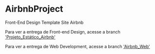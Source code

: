 # AirbnbProject
Front-End Design Template Site Airbnb

Para ver a entrega de Front-end Design, acesse a branch ['Projeto_Estático_Airbnb'](https://github.com/giovannafgaudino/AirbnbProject/tree/Projeto_Est%C3%A1tico_Airbnb)

Para ver a entrega de Web Development, acesse a branch ['Airbnb_Web'](https://github.com/giovannafgaudino/AirbnbProject/tree/Airbnb_Web)
